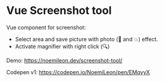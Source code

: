 # Vue Screenshot tool
Vue component for screenshot: 
* Select area and save picture with photo (:musical_note: and :boom:) effect.
* Activate magnifier with right click (:mag:) 

Demo: https://noemileon.dev/screenshot-tool/

Codepen v1: https://codepen.io/NoemiLeon/pen/EMqyyX

